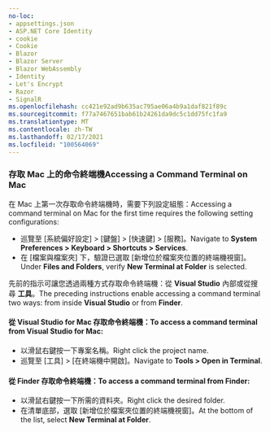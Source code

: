 ```yaml
---
no-loc:
- appsettings.json
- ASP.NET Core Identity
- cookie
- Cookie
- Blazor
- Blazor Server
- Blazor WebAssembly
- Identity
- Let's Encrypt
- Razor
- SignalR
ms.openlocfilehash: cc421e92ad9b635ac795ae06a4b9a1daf821f89c
ms.sourcegitcommit: f77a7467651bab61b24261da9dc5c1dd75fc1fa9
ms.translationtype: MT
ms.contentlocale: zh-TW
ms.lasthandoff: 02/17/2021
ms.locfileid: "100564069"
---
```

### <a name="accessing-a-command-terminal-on-mac"></a><span data-ttu-id="4f7d4-101">存取 Mac 上的命令終端機</span><span class="sxs-lookup"><span data-stu-id="4f7d4-101">Accessing a Command Terminal on Mac</span></span>

<span data-ttu-id="4f7d4-102">在 Mac 上第一次存取命令終端機時，需要下列設定組態：</span><span class="sxs-lookup"><span data-stu-id="4f7d4-102">Accessing a command terminal on Mac for the first time requires the following setting configurations:</span></span>

* <span data-ttu-id="4f7d4-103">巡覽至 [系統偏好設定] > [鍵盤] > [快速鍵] > [服務]。</span><span class="sxs-lookup"><span data-stu-id="4f7d4-103">Navigate to **System Preferences > Keyboard > Shortcuts > Services**.</span></span>
* <span data-ttu-id="4f7d4-104">在 [檔案與檔案夾] 下，驗證已選取 [新增位於檔案夾位置的終端機視窗]。</span><span class="sxs-lookup"><span data-stu-id="4f7d4-104">Under **Files and Folders**, verify **New Terminal at Folder** is selected.</span></span>

<span data-ttu-id="4f7d4-105">先前的指示可讓您透過兩種方式存取命令終端機：從 **Visual Studio** 內部或從搜尋 **工具**。</span><span class="sxs-lookup"><span data-stu-id="4f7d4-105">The preceding instructions enable accessing a command terminal two ways: from inside **Visual Studio** or from **Finder**.</span></span> 

#### <a name="to-access-a-command-terminal-from-visual-studio-for-mac"></a><span data-ttu-id="4f7d4-106">從 Visual Studio for Mac 存取命令終端機：</span><span class="sxs-lookup"><span data-stu-id="4f7d4-106">To access a command terminal from Visual Studio for Mac:</span></span>

* <span data-ttu-id="4f7d4-107">以滑鼠右鍵按一下專案名稱。</span><span class="sxs-lookup"><span data-stu-id="4f7d4-107">Right click the project name.</span></span>
* <span data-ttu-id="4f7d4-108">巡覽至 [工具] > [在終端機中開啟]。</span><span class="sxs-lookup"><span data-stu-id="4f7d4-108">Navigate to **Tools > Open in Terminal**.</span></span>

#### <a name="to-access-a-command-terminal-from-finder"></a><span data-ttu-id="4f7d4-109">從 Finder 存取命令終端機：</span><span class="sxs-lookup"><span data-stu-id="4f7d4-109">To access a command terminal from Finder:</span></span>

* <span data-ttu-id="4f7d4-110">以滑鼠右鍵按一下所需的資料夾。</span><span class="sxs-lookup"><span data-stu-id="4f7d4-110">Right click the desired folder.</span></span>
* <span data-ttu-id="4f7d4-111">在清單底部，選取 [新增位於檔案夾位置的終端機視窗]。</span><span class="sxs-lookup"><span data-stu-id="4f7d4-111">At the bottom of the list, select **New Terminal at Folder**.</span></span>
